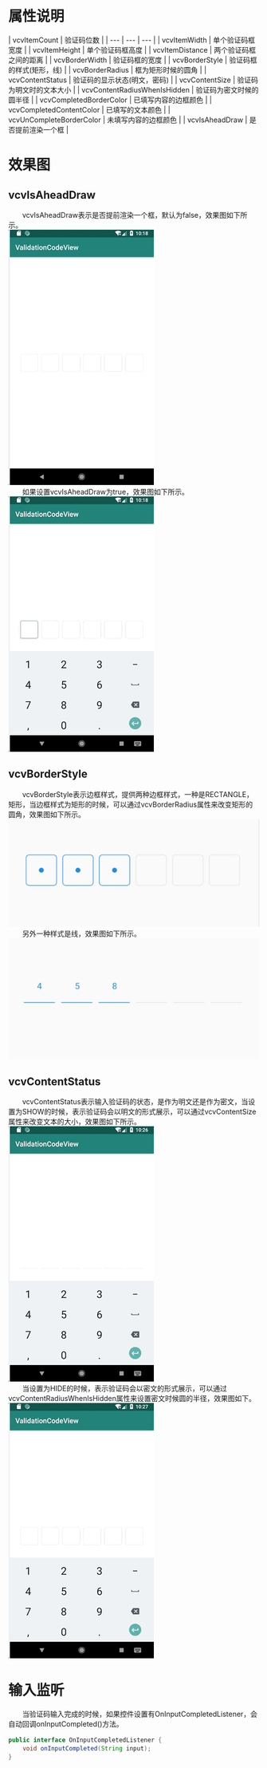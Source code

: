 # 属性说明
| vcvItemCount | 验证码位数 |
| --- | --- | --- |
| vcvItemWidth | 单个验证码框宽度 |
| vcvItemHeight | 单个验证码框高度 |
| vcvItemDistance | 两个验证码框之间的距离 |
| vcvBorderWidth | 验证码框的宽度 |
| vcvBorderStyle | 验证码框的样式(矩形，线) |
| vcvBorderRadius | 框为矩形时候的圆角 |
| vcvContentStatus  | 验证码的显示状态(明文，密码) |
| vcvContentSize | 验证码为明文时的文本大小 |
| vcvContentRadiusWhenIsHidden | 验证码为密文时候的圆半径 |
| vcvCompletedBorderColor | 已填写内容的边框颜色 |
| vcvCompletedContentColor | 已填写的文本颜色 |
| vcvUnCompleteBorderColor | 未填写内容的边框颜色 |
| vcvIsAheadDraw | 是否提前渲染一个框 |
# 效果图
## vcvIsAheadDraw
　　vcvIsAheadDraw表示是否提前渲染一个框，默认为false，效果图如下所示。
<br />![isAheadDrawFalse](/images/isAheadDrawFalse.gif)<br />
　　如果设置vcvIsAheadDraw为true，效果图如下所示。
<br />![isAheadDrawTrue](/images/isAheadDrawTrue.gif)<br />
## vcvBorderStyle
　　vcvBorderStyle表示边框样式，提供两种边框样式，一种是RECTANGLE，矩形，当边框样式为矩形的时候，可以通过vcvBorderRadius属性来改变矩形的圆角，效果图如下所示。
<br />![borderStyleRectangle](/images/borderStyleRectangle.png)<br />
　　另外一种样式是线，效果图如下所示。
<br />![borderStyleLine](/images/borderStyleLine.png)<br />
## vcvContentStatus
　　vcvContentStatus表示输入验证码的状态，是作为明文还是作为密文，当设置为SHOW的时候，表示验证码会以明文的形式展示，可以通过vcvContentSize属性来改变文本的大小，效果图如下所示。
<br />![contentStatusShow](/images/contentStatusShow.gif)<br />
　　当设置为HIDE的时候，表示验证码会以密文的形式展示，可以通过vcvContentRadiusWhenIsHidden属性来设置密文时候圆的半径，效果图如下。
<br />![contentStatusHide](/images/contentStatusHide.gif)<br />
# 输入监听
　　当验证码输入完成的时候，如果控件设置有OnInputCompletedListener，会自动回调onInputCompleted()方法。
```Java
public interface OnInputCompletedListener {
    void onInputCompleted(String input);
}
```


